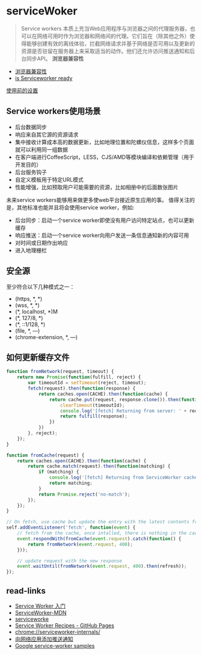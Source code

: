# serviceWoker

>Service workers 本质上充当Web应用程序与浏览器之间的代理服务器，也可以在网络可用时作为浏览器和网络间的代理。它们旨在（除其他之外）使得能够创建有效的离线体验，拦截网络请求并基于网络是否可用以及更新的资源是否驻留在服务器上来采取适当的动作。他们还允许访问推送通知和后台同步API。
**浏览器兼容性**

+ [浏览器兼容性](https://developer.mozilla.org/zh-CN/docs/Web/API/Service_Worker_API#%E6%B5%8F%E8%A7%88%E5%99%A8%E5%85%BC%E5%AE%B9%E6%80%A7)
+ [ is Serviceworker ready](https://jakearchibald.github.io/isserviceworkerready/)

[使用前的设置](https://developer.mozilla.org/zh-CN/docs/Web/API/Service_Worker_API/Using_Service_Workers#%E4%BD%BF%E7%94%A8%E5%89%8D%E7%9A%84%E8%AE%BE%E7%BD%AE)

## Service workers使用场景

+   后台数据同步
+   响应来自其它源的资源请求
+   集中接收计算成本高的数据更新，比如地理位置和陀螺仪信息，这样多个页面就可以利用同一组数据
+   在客户端进行CoffeeScript，LESS，CJS/AMD等模块编译和依赖管理（用于开发目的）
+   后台服务钩子
+   自定义模板用于特定URL模式
+   性能增强，比如预取用户可能需要的资源，比如相册中的后面数张图片

未来service workers能够用来做更多使web平台接近原生应用的事。 值得关注的是，其他标准也能并且将会使用service worker，例如:

+   后台同步：启动一个service worker即使没有用户访问特定站点，也可以更新缓存
+   响应推送：启动一个service worker向用户发送一条信息通知新的内容可用
+   对时间或日期作出响应
+   进入地理栅栏



## 安全源

至少符合以下几种模式之一：

- (https, *, *)
- (wss, *, *)
- (*, localhost, *)M
- (*, 127/8, *)
- (*, ::1/128, *)
- (file, *, —)
- (chrome-extension, *, —)

## 如何更新缓存文件

```javascript
function fromNetwork(request, timeout) {
    return new Promise(function(fulfill, reject) {
        var timeoutId = setTimeout(reject, timeout);
        fetch(request).then(function(response) {
            return caches.open(CACHE).then(function(cache) {
                return cache.put(request, response.clone()).then(function() {
                    clearTimeout(timeoutId);
                    console.log('[fetch] Returning from server: ' + request.url);
                    return fulfill(response);
                })
            })
        }, reject);
    });
}

function fromCache(request) {
    return caches.open(CACHE).then(function(cache) {
        return cache.match(request).then(function(matching) {
            if (matching) {
                console.log('[fetch] Returning from ServiceWorker cache: ' + request.url);
                return matching;
            }
            return Promise.reject('no-match');
        });
    });
}

// On fetch, use cache but update the entry with the latest contents from the server.
self.addEventListener('fetch', function(event) {
    // fetch from the cache, once intalled, there is nothing in the cache, then fetch from network
    event.respondWith(fromCache(event.request).catch(function() {
        return fromNetwork(event.request, 400);
    }));

    // update request with the new response
    event.waitUntil(fromNetwork(event.request, 400).then(refresh));
});
```


## read-links

+ [Service Worker 入门](https://www.w3ctech.com/topic/866)
+ [ServiceWorker-MDN](https://developer.mozilla.org/zh-CN/docs/Web/API/ServiceWorker#方法)
+ [serviceworke](https://serviceworke.rs/strategy-cache-only_service-worker_doc.html)
+ [Service Worker Recipes - GitHub Pages](https://googlechrome.github.io/samples/service-worker/)
+ [chrome://serviceworker-internals/](chrome://serviceworker-internals/)
+ [向网络应用添加推送通知](https://developers.google.com/web/fundamentals/codelabs/push-notifications/?hl=zh-cn#top_of_page)
+ [Google service-worker samples](https://github.com/GoogleChrome/samples/tree/gh-pages/service-worker)

